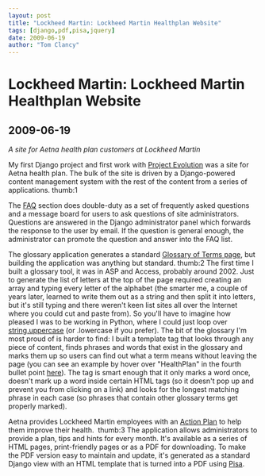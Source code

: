 ```yaml
---
layout: post
title: "Lockheed Martin: Lockheed Martin Healthplan Website"
tags: [django,pdf,pisa,jquery]
date: 2009-06-19
author: "Tom Clancy"
---
```


# Lockheed Martin: Lockheed Martin Healthplan Website

## 2009-06-19

_A site for Aetna health plan customers at Lockheed Martin_

<p>My first Django project and first work with <a href="http://projectevolution.com/">Project Evolution</a> was a site for Aetna health plan. The bulk of the site is driven by a Django-powered content management system with the rest of the content from a series of applications. thumb:1</p>
<p>The <a href="http://www.lmhwplan.com/faqs">FAQ</a> section does double-duty as a set of frequently asked questions and a message board for users to ask questions of site administrators. Questions are answered in the Django administrator panel which forwards the response to the user by email. If the question is general enough, the administrator can promote the question and answer into the FAQ list.</p>
<p>The glossary application generates a standard <a href="http://www.lmhwplan.com/glossary/A">Glossary of Terms page</a>, but building the application was anything but standard.&nbsp;thumb:2&nbsp;The first time I built a glossary tool, it was in ASP and Access, probably around 2002. Just to generate the list of letters at the top of the page required creating an array and typing every letter of the alphabet (the smarter me, a couple of years later, learned to write them out as a string and then split it into letters, but it's still typing and there weren't keen list sites all over the Internet where you could cut and paste from). So you'll have to imagine how pleased I was to be working in Python, where I could just loop over <a href="http://docs.python.org/library/string.html">string.uppercase</a> (or .lowercase if you prefer). The bit of the glossary I'm most proud of is harder to find: I built a template tag that looks through any piece of content, finds phrases and words that exist in the glossary and marks them up so users can find out what a term means without leaving the page (you can see an example by hover over "HealthPlan" in the fourth bullet point <a href="http://www.lmhwplan.com/page/basics-of-the-plan/fast-facts-about-the-plan">here</a>). The tag is smart enough that it only marks a word once, doesn't mark up a word inside certain HTML tags (so it doesn't pop up and prevent you from clicking on a link) and looks for the longest matching phrase in each case (so phrases that contain other glossary terms get properly marked).</p>
<p>Aetna provides Lockheed Martin employees with an <a href="http://www.lmhwplan.com/page/your-action-plan">Action Plan</a> to help them improve their health.&nbsp;&nbsp;thumb:3&nbsp;The application allows administrators to provide a plan, tips and hints for every month. It's available as a series of HTML pages, print-friendly pages or as a PDF for downloading. To make the PDF version easy to maintain and update, it's generated as a standard Django view with an HTML template that is turned into a PDF using <a href="http://www.xhtml2pdf.com/">Pisa</a>.</p>
